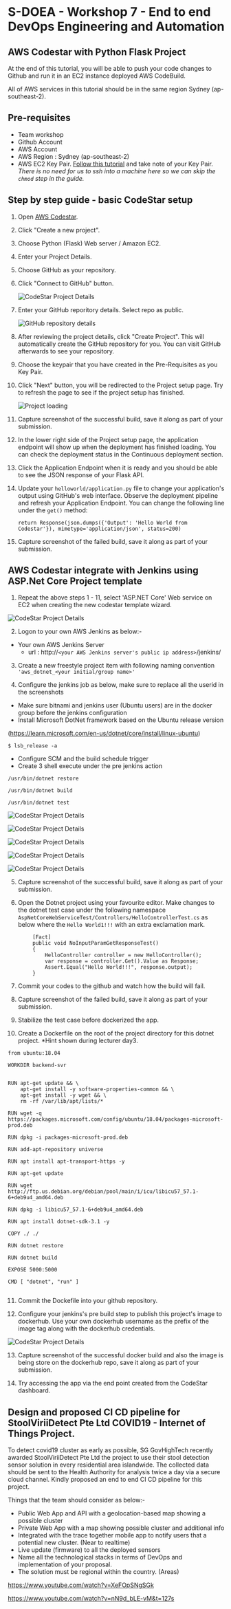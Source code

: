 # S-DOEA - Workshop 7 - End to end DevOps Engineering and Automation

## AWS Codestar with Python Flask Project

At the end of this tutorial, you will be able to push your code changes to Github and run it in an EC2 instance deployed AWS CodeBuild.

All of AWS services in this tutorial should be in the same region Sydney (ap-southeast-2).

## Pre-requisites
- Team workshop
- Github Account
- AWS Account
- AWS Region : Sydney (ap-southeast-2)
- AWS EC2 Key Pair. [Follow this tutorial](https://docs.aws.amazon.com/AWSEC2/latest/UserGuide/ec2-key-pairs.html#having-ec2-create-your-key-pair) and take note of your Key Pair. *There is no need for us to ssh into a machine here so we can skip the `chmod` step in the guide.*

## Step by step guide - basic CodeStar setup

1. Open [AWS Codestar](https://console.aws.amazon.com/codestar/home).

1. Click "Create a new project".

1. Choose Python (Flask) Web server / Amazon EC2.

1. Enter your Project Details.

1. Choose GitHub as your repository.

1. Click "Connect to GitHub" button.

    ![CodeStar Project Details](screens/codestar-project-details.png "CodeStar Project Details")

1. Enter your GitHub reporitory details. Select repo as public. 

    ![GitHub repository details](screens/codestar-github-connect.png "GitHub repository details")

1. After reviewing the project details, click "Create Project". This will automatically create the GitHub repository for you. You can visit GitHub afterwards to see your repository.

1. Choose the keypair that you have created in the Pre-Requisites as you Key Pair.

1. Click "Next" button, you will be redirected to the Project setup page. Try to refresh the page to see if the project setup has finished.

    ![Project loading](screens/setup-loading.png "Project loading")


1. Capture screenshot of the successful build, save it along as part of your submission.

1. In the lower right side of the Project setup page, the application endpoint will show up when the deployment has finished loading. You can check the deployment status in the Continuous deployment section.

1. Click the Application Endpoint when it is ready and you should be able to see the JSON response of your Flask API.

1. Update your `helloworld/application.py` file to change your application's output using GitHub's web interface. Observe the deployment pipeline and refresh your Application Endpoint. You can change the following line under the `get()` method:

    ```
    return Response(json.dumps({'Output': 'Hello World from Codestar'}), mimetype='application/json', status=200)
    ```
1. Capture screenshot of the failed build, save it along as part of your submission.


## AWS Codestar integrate with Jenkins using ASP.Net Core Project template

1. Repeat the above steps 1 - 11, select 'ASP.NET Core' Web service on EC2 when creating the new codestar template wizard.

 ![CodeStar Project Details](screens/codestar_dotnet.jpg "CodeStar Project Details")

2. Logon to your own AWS Jenkins as below:-


* Your own AWS Jenkins Server 
    - url : http://```<your AWS Jenkins server's public ip address>```/jenkins/


3. Create a new freestyle project item with following naming convention ```'aws_dotnet_<your initial/group name>'```

4. Configure the jenkins job as below, make sure to replace all the userid in the screenshots 
 - Make sure bitnami and jenkins user (Ubuntu users) are in the docker group before the jenkins configuration
 - Install Microsoft DotNet framework based on the Ubuntu release version

  (https://learn.microsoft.com/en-us/dotnet/core/install/linux-ubuntu)
 ```
 $ lsb_release -a 
 ``` 
 -  Configure SCM and the build schedule trigger
 - Create 3 shell execute under the pre jenkins action
```
/usr/bin/dotnet restore

/usr/bin/dotnet build

/usr/bin/dotnet test

```


   ![CodeStar Project Details](screens/codestar_dotnet2.jpg "CodeStar Project Details")

   ![CodeStar Project Details](screens/codestar_dotnet3.jpg "CodeStar Project Details")

   ![CodeStar Project Details](screens/codestar_dotnet4.jpg "CodeStar Project Details")

   ![CodeStar Project Details](screens/codestar_dotnet5.jpg "CodeStar Project Details")

   ![CodeStar Project Details](screens/codestar_dotnet6.jpg "CodeStar Project Details")
   

5. Capture screenshot of the successful build, save it along as part of your submission.

6. Open the Dotnet project using your favourite editor. Make changes to the dotnet test case under the following namespace ```AspNetCoreWebServiceTest/Controllers/HelloControllerTest.cs``` as below where the ```Hello World1!!!``` with an extra exclamation mark.

```
        [Fact]
        public void NoInputParamGetResponseTest()
        {
            HelloController controller = new HelloController();
            var response = controller.Get().Value as Response;
            Assert.Equal("Hello World!!!", response.output);
        }
```

7. Commit your codes to the github and watch how the build will fail.

8. Capture screenshot of the failed build, save it along as part of your submission.

9. Stabilize the test case before dockerized the app.

10. Create a Dockerfile on the root of the project directory for this dotnet project. *Hint shown  during lecturer day3.

```
from ubuntu:18.04

WORKDIR backend-svr


RUN apt-get update && \
    apt-get install -y software-properties-common && \
    apt-get install -y wget && \
    rm -rf /var/lib/apt/lists/*

RUN wget -q https://packages.microsoft.com/config/ubuntu/18.04/packages-microsoft-prod.deb

RUN dpkg -i packages-microsoft-prod.deb

RUN add-apt-repository universe

RUN apt install apt-transport-https -y

RUN apt-get update

RUN wget http://ftp.us.debian.org/debian/pool/main/i/icu/libicu57_57.1-6+deb9u4_amd64.deb

RUN dpkg -i libicu57_57.1-6+deb9u4_amd64.deb

RUN apt install dotnet-sdk-3.1 -y

COPY ./ ./

RUN dotnet restore

RUN dotnet build

EXPOSE 5000:5000

CMD [ "dotnet", "run" ]


```

11. Commit the Dockefile into your github repository.

12. Configure your jenkins's pre build step to publish this project's image to dockerhub. Use your own dockerhub username as the prefix of the image tag along with the dockerhub credentials.

![CodeStar Project Details](screens/docker_jenkins.jpg "CodeStar Project Details")

13. Capture screenshot of the successful docker build and also the image is being store on the dockerhub repo, save it along as part of your submission.

14. Try accessing the app via the end point created from the CodeStar dashboard.

## Design and proposed CI CD pipeline for StoolViriiDetect Pte Ltd COVID19 - Internet of Things Project.

To detect covid19 cluster as early as possible, SG GovHighTech recently awarded StoolViriiDetect Pte Ltd the project to use their stool detection sensor solution in every residential area islandwide. The collected data should be sent to the Health Authority for analysis twice a day via a secure cloud channel. Kindly proposed an end to end CI CD pipeline for this project.

Things that the team should consider as below:-
* Public Web App and API with a geolocation-based map showing a possible cluster
* Private Web App with a map showing possible cluster and additional info
* Integrated with the trace together mobile app to notify users that a potential new cluster. (Near to realtime)
* Live update (firmware) to all the deployed sensors
* Name all the technological stacks in terms of DevOps and implementation of your proposal.
* The solution must be regional within the country. (Areas)

https://www.youtube.com/watch?v=XeFOpSNgSGk

https://www.youtube.com/watch?v=nN9d_bLE-vM&t=127s
